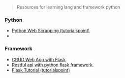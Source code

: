 >  Resources for learning lang and framework python

### Python
-   [Python Web Scrapping (tutorialspoint)](https://www.tutorialspoint.com/python_web_scraping)
-   

### Framework
-   [CRUD Web App with Flask](https://scotch.io/tutorials/build-a-crud-web-app-with-python-and-flask-part-one)
-   [Restful api with python flask framework.](https://www.codementor.io/olawalealadeusi896/restful-api-with-python-flask-framework-and-postgres-db-part-1-kbrwbygx5)
-   [Flask Tutorial (tutorialspoint)](https://www.tutorialspoint.com/flask/index.htm)